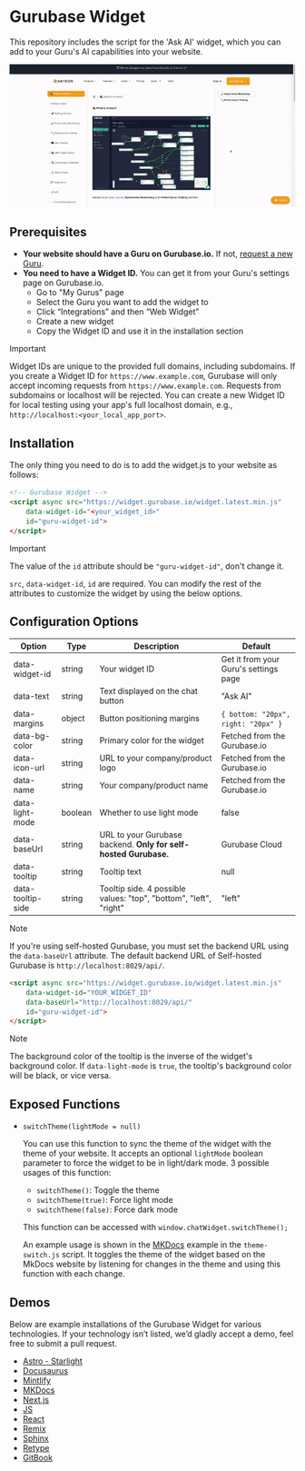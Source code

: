 # Gurubase Widget
This repository includes the script for the 'Ask AI' widget, which you can add to your Guru's AI capabilities into your website.

<p align="center">
  <img src="./assets/widget.gif" alt="widget demo">
</p>

## Prerequisites

- **Your website should have a Guru on Gurubase.io.** If not, [request a new Guru](https://github.com/Gurubase/gurubase?tab=readme-ov-file#how-to-create-a-guru).
- **You need to have a Widget ID.** You can get it from your Guru's settings page on Gurubase.io.
   - Go to "My Gurus" page
   - Select the Guru you want to add the widget to
   - Click “Integrations” and then “Web Widget”
   - Create a new widget
   - Copy the Widget ID and use it in the installation section

> [!IMPORTANT]
> Widget IDs are unique to the provided full domains, including subdomains. If you create a Widget ID for `https://www.example.com`, Gurubase will only accept incoming requests from `https://www.example.com`. Requests from subdomains or localhost will be rejected. You can create a new Widget ID for local testing using your app's full localhost domain, e.g., `http://localhost:<your_local_app_port>`.

## Installation
The only thing you need to do is to add the widget.js to your website as follows:
```html
<!-- Gurubase Widget -->
<script async src="https://widget.gurubase.io/widget.latest.min.js" 
    data-widget-id="<your_widget_id>"
    id="guru-widget-id">
</script>
```

> [!IMPORTANT]
> The value of the `id` attribute should be `"guru-widget-id"`, don't change it.

`src`, `data-widget-id`, `id` are required. You can modify the rest of the attributes to customize the widget by using the below options.

## Configuration Options

| Option | Type | Description | Default |
|--------|------|-------------|---------|
| data-widget-id | string | Your widget ID | Get it from your Guru's settings page |
| data-text | string | Text displayed on the chat button | "Ask AI" |
| data-margins | object | Button positioning margins | `{ bottom: "20px", right: "20px" }` |
| data-bg-color | string | Primary color for the widget | Fetched from the Gurubase.io |
| data-icon-url | string | URL to your company/product logo | Fetched from the Gurubase.io |
| data-name | string | Your company/product name | Fetched from the Gurubase.io |
| data-light-mode | boolean | Whether to use light mode | false |
| data-baseUrl | string | URL to your Gurubase backend. **Only for self-hosted Gurubase.** | Gurubase Cloud |
| data-tooltip | string | Tooltip text | null |
| data-tooltip-side | string | Tooltip side. 4 possible values: "top", "bottom", "left", "right" | "left" |


> [!NOTE]
> If you're using self-hosted Gurubase, you must set the backend URL using the `data-baseUrl` attribute. The default backend URL of Self-hosted Gurubase is `http://localhost:8029/api/`.
> ```html
> <script async src="https://widget.gurubase.io/widget.latest.min.js" 
>     data-widget-id="YOUR_WIDGET_ID"
>     data-baseUrl="http://localhost:8029/api/"
>     id="guru-widget-id">
> </script>
> ```

> [!NOTE]
> The background color of the tooltip is the inverse of the widget's background color. If `data-light-mode` is `true`, the tooltip's background color will be black, or vice versa.

## Exposed Functions

- `switchTheme(lightMode = null)`
  
  You can use this function to sync the theme of the widget with the theme of your website. It accepts an optional `lightMode` boolean parameter to force the widget to be in light/dark mode. 3 possible usages of this function:
  - `switchTheme()`: Toggle the theme
  - `switchTheme(true)`: Force light mode
  - `switchTheme(false)`: Force dark mode
  
  This function can be accessed with `window.chatWidget.switchTheme();`

  An example usage is shown in the [MKDocs](https://github.com/Gurubase/gurubase-widget/tree/master/examples/mkdocs/docs/js/theme-switch.js) example in the `theme-switch.js` script. It toggles the theme of the widget based on the MkDocs website by listening for changes in the theme and using this function with each change. 

## Demos
Below are example installations of the Gurubase Widget for various technologies. If your technology isn’t listed, we’d gladly accept a demo, feel free to submit a pull request.

- [Astro - Starlight](https://github.com/Gurubase/gurubase-widget/tree/master/examples/astro-starlight)
- [Docusaurus](https://github.com/Gurubase/gurubase-widget/tree/master/examples/docusaurus)
- [Mintlify](https://github.com/Gurubase/gurubase-widget/tree/master/examples/mintlify)
- [MKDocs](https://github.com/Gurubase/gurubase-widget/tree/master/examples/mkdocs)
- [Next.js](https://github.com/Gurubase/gurubase-widget/tree/master/examples/nextjs)
- [JS](https://github.com/Gurubase/gurubase-widget/tree/master/examples/pure_js)
- [React](https://github.com/Gurubase/gurubase-widget/tree/master/examples/react_app)
- [Remix](https://github.com/Gurubase/gurubase-widget/tree/master/examples/remix)
- [Sphinx](https://github.com/Gurubase/gurubase-widget/tree/master/examples/sphinx)
- [Retype](https://github.com/Gurubase/gurubase-widget/tree/master/examples/retype)
- [GitBook](https://www.gitbook.com/integrations/gurubase)